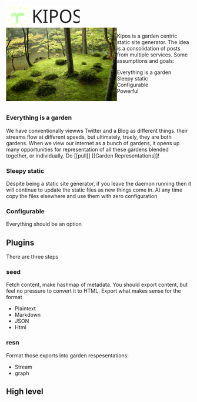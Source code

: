 <img align="center" src="./etc/kipos.svg" width="200">
<br>

<img src="./etc/jp.jpg" align="left" height="200" width="auto">

Kipos is a garden centric static site generator. The idea is a consolidation of posts from multiple services. Some assumptions and goals:

* Everything is a garden
* Sleepy static
* Configurable
* Powerful

<br clear="left"/>

### Everything is a garden

We have conventionally viewws Twitter and a Blog as different things. their streams flow at different speeds, but ultimately, truely, they are both gardens. When we view our internet as a bunch of gardens, it opens up many opportunities for representation of all these gardens blended together, or individually. Do [[pull]] [[Garden Representations]]!

### Sleepy static

Despite being a static site generator, if you leave the daemon running then it will continue to update the static files as new things come in. At any time copy the files elsewhere and use them with zero configuration

### Configurable

Everything should be an option

## Plugins

There are three steps

### seed

Fetch content, make hashmap of metadata. You should export content, but feel no pressure to convert it to HTML. Export what makes sense for the format

- Plaintext
- Markdown
- JSON
- Html

### resn

Format those exports into garden respesentations:

- Stream
- graph

## High level
